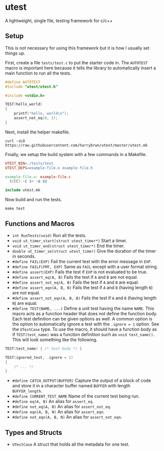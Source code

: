 # utest
A lightweight, single file, testing framework for c/c++

## Setup

This is not necessary for using this framework but it is how I usually set
things up.

First, create a file `tests/test.c` to put the starter code in. The `AUTOTEST`
macro is important here because it tells the library to automatically insert
a main function to run all the tests.

```c
#define AUTOTEST
#include "utest/utest.h"

#include <stdio.h>

TEST(hello_world)
{
    printf("hello, world\n");
    assert_not_eq(0, 1);
}
```

Next, install the helper makefile.

```
curl -sLO https://raw.githubusercontent.com/harrybrwn/utest/master/utest.mk
```

Finally, we setup the build system with a few commands in a Makefile.

```makefile
UTEST_BIN=./tests/test
UTEST_DEPS=example-file.o example-file.h

example-file.o: example-file.c
  $(CC) -c $< -o $@

include utest.mk
```

Now build and run the tests.

```
make test
```

## Functions and Macros

- `int RunTests(void)` Run all the tests.
- `void ut_timer_start(struct utest_timer*)` Start a timer.
- `void ut_timer_end(struct utest_timer*)` End the timer.
- `double ut_timer_se(struct utest_timer)` Give the duration of the timer in
  seconds.
- `#define FAIL(EXP)` Fail the current test with the error message in `EXP`.
- `#define FAILF(FMT, EXP)` Same as `FAIL` except with a user format string.
- `#define assert(EXP)` Fails the test if `EXP` is not evaluated to be true.
- `#define assert_eq(A, B)` Fails the test if `A` and `B` are not equal.
- `#define assert_not_eq(A, B)` Fails the test if `A` and `B` are equal.
- `#define assert_eqn(A, B, N)` Fails the test if `A` and `B` (having length
  `N`) are not equal.
- `#define assert_not_eqn(A, B, B)` Fails the test if `A` and `B` (having length
  `N`) are equal.
- `#define TEST(NAME, ...)` Define a unit test having the name `NAME`. This
  macro acts as a function header that does not define the function body. Each
  test definition can be given options as well. A common option is the option to
  automatically ignore a test with the `.ignore = 1` option. See the `UTestCase`
  type. To use the macro, it should have a function body as if `TEST(test_name)`
  was a function definition such as `void test_name()`. This will look something
  like the following.

```c
TEST(test_name) { /* test body */ }

TEST(ignored_test, .ignore = 1)
{
    /* ... */
}
```

- `#define CATCH_OUTPUT(BUFFER)` Capture the output of a block of code and store
  it in a character buffer named `BUFFER` with length `BUFFER_length`.
- `#define CURRENT_TEST_NAME` Name of the current test being run.
- `#define eq(A, B)` An alias for `assert_eq`.
- `#define not_eq(A, B)` An alias for `assert_not_eq`.
- `#define eqn(A, B, N)` An alias for `assert_eqn`.
- `#define not_eqn(A, B, N)` An alias for `assert_not_eqn`.

## Types and Structs

- `UTestCase` A struct that holds all the metadata for one test.
